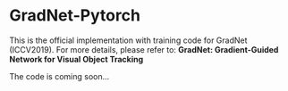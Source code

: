# GradNet-Pytorch
This is the official implementation with training code for GradNet (ICCV2019). For more details, please refer to:
__GradNet: Gradient-Guided Network for Visual Object Tracking__

The code is coming soon...
